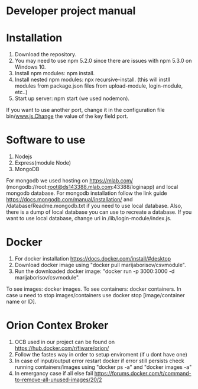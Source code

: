 # Developer project manual

# Installation
1. Download the repository.
2. You may need to use npm 5.2.0 since there are issues with npm 5.3.0 on Windows 10.
3. Install npm modules: npm install.
4. Install nested npm modules: npx recursive-install. (this will instll modules from package.json files from upload-module, login-module, etc..)
5. Start up server: npm start (we used nodemon).

If you want to use another port, change it in the configuration file bin/www.js.Change the value of the key field port.

# Software to use
1. Nodejs
2. Express(module Node)
3. MongoDB

For mongodb we used hosting on https://mlab.com/ (mongodb://root:root@ds143388.mlab.com:43388/loginapp) and local mongodb database. 
For mongodb installation follow the link guide https://docs.mongodb.com/manual/installation/ and /database/Readme.mongodb.txt if you need to use local database. Also, there is a dump of local database you can use to recreate a database. If you want to use local database, change uri in /lib/login-module/index.js.

# Docker
1. For docker installation https://docs.docker.com/install/#desktop
2. Download docker image using "docker pull marijaborisov/csvmodule".
3. Run the downloaded docker image: "docker run -p 3000:3000 -d marijaborisov/csvmodule".

To see images: docker images.
To see containers: docker containers.
In case u need to stop images/containers use docker stop [image/container name or ID].

# Orion Contex Broker
1. OCB used in our project can be found on https://hub.docker.com/r/fiware/orion/
2. Follow the fastes way in order to setup enviroment (if u dont have one)
3. In case of input/output error restart docker if error still persists check running containers/images
using "docker ps -a" and "docker images -a"
4. In emergancy case if all else fail https://forums.docker.com/t/command-to-remove-all-unused-images/20/2